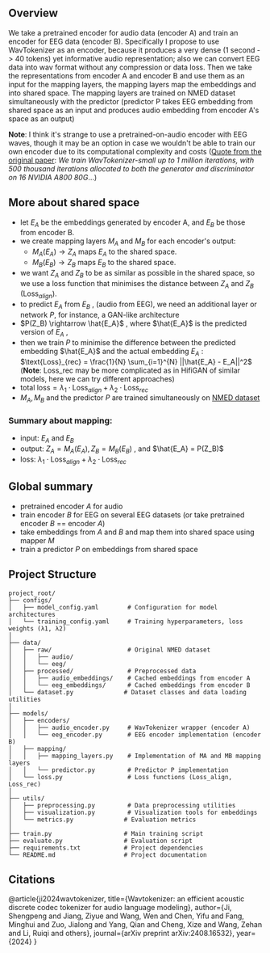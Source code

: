 ## Overview

We take a pretrained encoder for audio data (encoder A) and train an encoder for EEG data (encoder B). Specifically I propose to use WavTokenizer as an encoder, because it produces a very dense (1 second -> 40 tokens) yet informative audio representation; also we can convert EEG data into wav format without any compression or data loss. Then we take the representations from encoder A and encoder B and use them as an input for the mapping layers, the mapping layers map the embeddings and into shared space. The mapping layers are trained on NMED dataset simultaneously with the predictor (predictor P takes EEG embedding from shared space as an input and produces audio embedding from encoder A's space as an output)

**Note**: I think it's strange to use a pretrained-on-audio encoder with EEG waves, though it may be an option in case we wouldn't be able to train our own encoder due to its computational complexity and costs ([Quote from the original paper](https://arxiv.org/pdf/2408.16532): *We train WavTokenizer-small up to 1 million iterations, with 500 thousand iterations allocated to both the generator and discriminator on 16 NVIDIA A800 80G*…)

## More about shared space

- let $E_A$  be the embeddings generated by encoder A, and $E_B$ be those from encoder B.
- we create mapping layers $M_A$ and $M_B$ for each encoder's output:
    - $M_A(E_A) \rightarrow Z_A$  maps $E_A$ to the shared space.
    - $M_B(E_B) \rightarrow Z_B$ maps  $E_B$ to the shared space.
- we want  $Z_A$   and $Z_B$  to be as similar as possible in the shared space, so we use a loss function that minimises the distance between  $Z_A$  and $Z_B$  ($\text{Loss}_{align}$).
- to predict  $E_A$   from  $E_B$ , (audio from EEG), we need an additional layer or network $P$, for instance, a GAN-like architecture
- $P(Z_B) \rightarrow \hat{E_A}$ , where  $\hat{E_A}$  is the predicted version of  $E_A$ ,
- then we train $P$ to minimise the difference between the predicted embedding  $\hat{E_A}$  and the actual embedding  $E_A$ :  $\text{Loss}_{rec} = \frac{1}{N} \sum_{i=1}^{N} ||\hat{E_A} - E_A||^2$  (**Note**: Loss_rec may be more complicated as in HifiGAN of similar models, here we can try different approaches)
- $\text{total loss} = \lambda_1 \cdot \text{Loss}_{align} + \lambda_2 \cdot \text{Loss}_{rec}$
- $M_A, M_B$  and the predictor  $P$ are trained simultaneously on [NMED dataset](https://exhibits.stanford.edu/data/catalog/jn859kj8079)

### Summary about mapping:

- input:  $E_A$   and  $E_B$
- output:  $Z_A = M_A(E_A) ,  Z_B = M_B(E_B)$ , and  $\hat{E_A} = P(Z_B)$
- loss:  $\lambda_1 \cdot \text{Loss}_{align} + \lambda_2 \cdot \text{Loss}_{rec}$

## Global summary

- pretrained encoder $A$ for audio
- train encoder $B$ for EEG on several EEG datasets (or take pretrained encoder $B$ == encoder $A$)
- take embeddings from $A$ and $B$ and map them into shared space using mapper $M$
- train a predictor $P$ on embeddings from shared space

## Project Structure

```
project_root/
├── configs/
│   ├── model_config.yaml        # Configuration for model architectures
│   └── training_config.yaml     # Training hyperparameters, loss weights (λ1, λ2)
│
├── data/
│   ├── raw/                     # Original NMED dataset
│   │   ├── audio/
│   │   └── eeg/
│   ├── processed/               # Preprocessed data
│   │   ├── audio_embeddings/    # Cached embeddings from encoder A
│   │   └── eeg_embeddings/      # Cached embeddings from encoder B
│   └── dataset.py              # Dataset classes and data loading utilities
│
├── models/
│   ├── encoders/
│   │   ├── audio_encoder.py     # WavTokenizer wrapper (encoder A)
│   │   └── eeg_encoder.py       # EEG encoder implementation (encoder B)
│   ├── mapping/
│   │   ├── mapping_layers.py    # Implementation of MA and MB mapping layers
│   │   └── predictor.py         # Predictor P implementation
│   └── loss.py                  # Loss functions (Loss_align, Loss_rec)
│
├── utils/
│   ├── preprocessing.py         # Data preprocessing utilities
│   ├── visualization.py         # Visualization tools for embeddings
│   └── metrics.py              # Evaluation metrics
│
├── train.py                    # Main training script
├── evaluate.py                 # Evaluation script
├── requirements.txt            # Project dependencies
└── README.md                   # Project documentation
```

## Citations

@article{ji2024wavtokenizer,
  title={Wavtokenizer: an efficient acoustic discrete codec tokenizer for audio language modeling},
  author={Ji, Shengpeng and Jiang, Ziyue and Wang, Wen and Chen, Yifu and Fang, Minghui and Zuo, Jialong and Yang, Qian and Cheng, Xize and Wang, Zehan and Li, Ruiqi and others},
  journal={arXiv preprint arXiv:2408.16532},
  year={2024}
}
